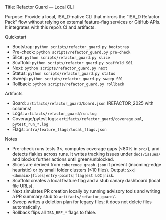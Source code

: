 Title: Refactor Guard — Local CLI

Purpose: Provide a local, ISA_D-native CLI that mirrors the “ISA_D Refactor Pack” flow without relying on external feature-flag services or GitHub APIs. It integrates with this repo’s CI and artifacts.

Quickstart
- Bootstrap: `python scripts/refactor_guard.py bootstrap`
- Pre-check: `python scripts/refactor_guard.py pre-check`
- Slice: `python scripts/refactor_guard.py slice`
- Scaffold: `python scripts/refactor_guard.py scaffold S01`
- Next: `python scripts/refactor_guard.py next`
- Status: `python scripts/refactor_guard.py status`
- Sweep: `python scripts/refactor_guard.py sweep S01`
- Rollback: `python scripts/refactor_guard.py rollback`

Artifacts
- Board: `artifacts/refactor_guard/board.json` (REFACTOR_2025 with columns)
- Logs: `artifacts/refactor_guard/run.log`
- Coverage/pytest logs: `artifacts/refactor_guard/coverage.xml`, `pytest_run_*.log`
- Flags: `infra/feature_flags/local_flags.json`

Notes
- Pre-check runs tests 3×, computes coverage gaps (<80% in `src/`), and detects flakies across runs. It writes tracking issues under `docs/issues/` and blocks further actions until green/unblocked.
- Slices are derived from `coherence_graph.json` if present (incoming-edge heuristic) or by small folder clusters (≤10 files). Output: `Sxx|<domain>|files|entry-points|flag|est LOC|risk`.
- Scaffold creates a local feature flag and a stub canary dashboard (local file URLs).
- Next simulates PR creation locally by running advisory tools and writing a PR summary stub to `artifacts/refactor_guard/`.
- Sweep writes a deletion plan for legacy files; it does not delete files automatically.
- Rollback flips all `ISA_REF_*` flags to false.
